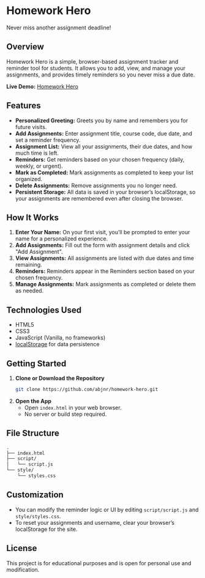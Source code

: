 # Homework Hero

Never miss another assignment deadline!

## Overview

Homework Hero is a simple, browser-based assignment tracker and reminder tool for students. It allows you to add, view, and manage your assignments, and provides timely reminders so you never miss a due date.

**Live Demo:** [Homework Hero](https://abjnr.github.io/homework-hero/)

## Features

- **Personalized Greeting:** Greets you by name and remembers you for future visits.
- **Add Assignments:** Enter assignment title, course code, due date, and set a reminder frequency.
- **Assignment List:** View all your assignments, their due dates, and how much time is left.
- **Reminders:** Get reminders based on your chosen frequency (daily, weekly, or urgent).
- **Mark as Completed:** Mark assignments as completed to keep your list organized.
- **Delete Assignments:** Remove assignments you no longer need.
- **Persistent Storage:** All data is saved in your browser’s localStorage, so your assignments are remembered even after closing the browser.

## How It Works

1. **Enter Your Name:** On your first visit, you’ll be prompted to enter your name for a personalized experience.
2. **Add Assignments:** Fill out the form with assignment details and click "Add Assignment".
3. **View Assignments:** All assignments are listed with due dates and time remaining.
4. **Reminders:** Reminders appear in the Reminders section based on your chosen frequency.
5. **Manage Assignments:** Mark assignments as completed or delete them as needed.

## Technologies Used

- HTML5
- CSS3
- JavaScript (Vanilla, no frameworks)
- [localStorage](https://developer.mozilla.org/en-US/docs/Web/API/Window/localStorage) for data persistence

## Getting Started

1. **Clone or Download the Repository**
   ```bash
   git clone https://github.com/abjnr/homework-hero.git
   ```
2. **Open the App**
   - Open `index.html` in your web browser.
   - No server or build step required.


## File Structure
```markdown
.
├── index.html
├── script/
│   └── script.js
└── style/
    └── styles.css
```

## Customization

- You can modify the reminder logic or UI by editing `script/script.js` and `style/styles.css`.
- To reset your assignments and username, clear your browser’s localStorage for the site.

## License

This project is for educational purposes and is open for personal use and modification.
